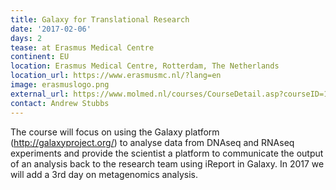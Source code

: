 ```yaml
---
title: Galaxy for Translational Research
date: '2017-02-06'
days: 2
tease: at Erasmus Medical Centre
continent: EU
location: Erasmus Medical Centre, Rotterdam, The Netherlands
location_url: https://www.erasmusmc.nl/?lang=en
image: erasmuslogo.png
external_url: https://www.molmed.nl/courses/CourseDetail.asp?courseID=1499&backpage=../courses/courses.asp
contact: Andrew Stubbs
---
```

The course will focus on using the Galaxy platform (http://galaxyproject.org/) to analyse data from DNAseq and RNAseq experiments and provide the scientist a platform to communicate the output of an analysis back to the research team using iReport in Galaxy. In 2017 we will add a 3rd day on metagenomics analysis.
